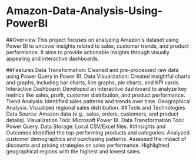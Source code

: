 # Amazon-Data-Analysis-Using-PowerBI
##Overview
This project focuses on analyzing Amazon's dataset using Power BI to uncover insights related to sales, customer trends, and product performance. It aims to provide actionable insights through visually appealing and interactive dashboards.

##Features
Data Transformation: Cleaned and pre-processed raw data using Power Query in Power BI.
Data Visualization: Created insightful charts and graphs, including bar charts, line graphs, pie charts, and KPI cards.
Interactive Dashboard: Developed an interactive dashboard to analyze key metrics like sales, profit, customer distribution, and product performance.
Trend Analysis: Identified sales patterns and trends over time.
Geographical Analysis: Visualized regional sales distribution.
##Tools and Technologies
Data Source: Amazon data (e.g., sales, orders, customers, and product details).
Visualization Tool: Microsoft Power BI.
Data Transformation Tool: Power Query.
Data Storage: Local CSV/Excel files.
##Insights and Outcomes
Identified the top-performing products and categories.
Analyzed customer demographics and purchasing patterns.
Assessed the impact of discounts and pricing strategies on sales performance.
Highlighted geographical regions with the highest and lowest sales.
